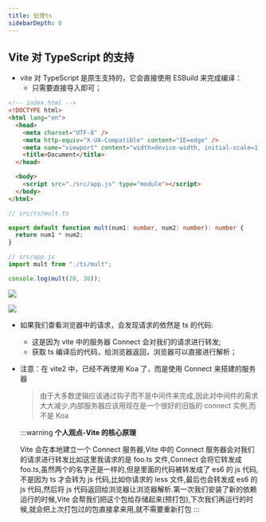 ```yaml
---
title: 处理ts
sidebarDepth: 0
---
```


## Vite 对 TypeScript 的支持

- vite 对 TypeScript 是原生支持的，它会直接使用 ESBuild 来完成编译：
  - 只需要直接导入即可；

```html
<!-- index.html -->
<!DOCTYPE html>
<html lang="en">
  <head>
    <meta charset="UTF-8" />
    <meta http-equiv="X-UA-Compatible" content="IE=edge" />
    <meta name="viewport" content="width=device-width, initial-scale=1.0" />
    <title>Document</title>
  </head>

  <body>
    <script src="./src/app.js" type="module"></script>
  </body>
</html>
```

```ts
// src/ts/mult.ts

export default function mult(num1: number, num2: number): number {
  return num1 * num2;
}
```

```js
// src/app.js
import mult from "./ts/mult";

console.log(mult(20, 30));
```

![](/pack/vite/8.png)

![](/pack/vite/9.png)

- 如果我们查看浏览器中的请求，会发现请求的依然是 ts 的代码:
  - 这是因为 vite 中的服务器 Connect 会对我们的请求进行转发;
  - 获取 ts 编译后的代码，给浏览器返回，浏览器可以直接进行解析；
- 注意：在 vite2 中，已经不再使用 Koa 了，而是使用 Connect 来搭建的服务器

  > 由于大多数逻辑应该通过钩子而不是中间件来完成,因此对中间件的需求大大减少,内部服务器应该用现在是一个很好的旧版的 connect 实例,而不是 Koa

  :::warning
  **个人观点-Vite 的核心原理**

  Vite 会在本地建立一个 Connect 服务器,Vite 中的 Connect 服务器会对我们的请求进行转发比如这里我请求的是 foo.ts 文件,Connect 会将它转发成 foo.ts,虽然两个的名字还是一样的,但是里面的代码被转发成了 es6 的 js 代码,不是因为 ts 才会转为 js 代码,比如你请求的 less 文件,最后也会转发成 es6 的 js 代码,然后将 js 代码返回给浏览器让浏览器解析.第一次我们安装了新的依赖运行的时候,Vite 会帮我们把这个包给存储起来(预打包),下次我们再运行的时候,就会把上次打包过的包直接拿来用,就不需要重新打包
  :::
